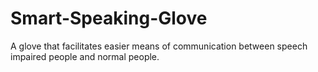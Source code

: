 # Smart-Speaking-Glove
A glove that facilitates easier means of communication between speech impaired people and normal people. 
